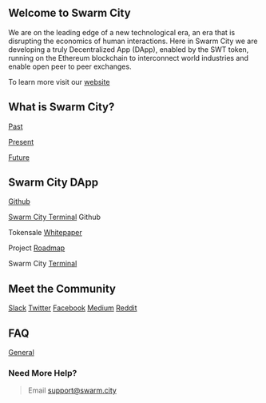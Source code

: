 ## Welcome to Swarm City


We are on the leading edge of a new technological era, an era that is disrupting the economics of human interactions. Here in Swarm City we are developing a truly Decentralized App (DApp), enabled by the SWT token, running on the Ethereum blockchain to  interconnect world industries and enable open peer to peer exchanges.

To learn more visit our [website](https://swarm.city) 


## What is Swarm City?

[Past](https://press.swarm.city/happy-new-year-a52f80043cc7#.uco0arcyo)

[Present](https://press.swarm.city/launch-swarm-city-terminal-f32a8264d98f#.87579vodh)

[Future](https://press.swarm.city/swarm-city-boardwalk-overview-9a362f19411f#.8pruqahmj)


## Swarm City DApp

[Github](https://github.com/swarmcity)

[Swarm City Terminal](https://github.com/swarmcity/sc-terminal/blob/master/README.md) Github

Tokensale [Whitepaper](https://github.com/swarmcity/sc-token/blob/master/token-exchange-miniwhitepaper.md)

Project [Roadmap](https://press.swarm.city/unmistakably-swarm-city-9522606f88)

Swarm City [Terminal](https://swarm.city)


## Meet the Community

[Slack](https://swarm-slack-invite.herokuapp.com/)
[Twitter](https://twitter.com/SwarmCityHive)
[Facebook](https://www.facebook.com/groups/SwarmCity/)
[Medium](https://press.swarm.city/)
[Reddit](https://www.reddit.com/r/SwarmCity/)


## FAQ

[General](https://faq.swarm.city/)


### Need More Help? 

>Email support@swarm.city
